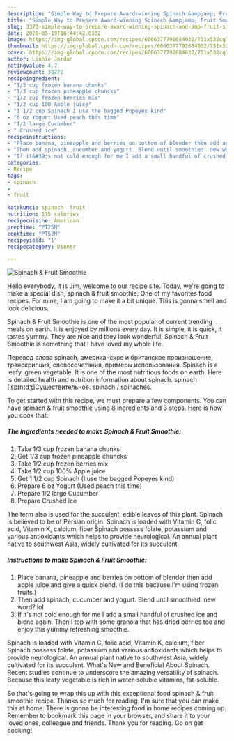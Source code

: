 ```yaml
---
description: "Simple Way to Prepare Award-winning Spinach &amp;amp; Fruit Smoothie"
title: "Simple Way to Prepare Award-winning Spinach &amp;amp; Fruit Smoothie"
slug: 3373-simple-way-to-prepare-award-winning-spinach-and-amp-fruit-smoothie
date: 2020-05-19T16:44:42.633Z
image: https://img-global.cpcdn.com/recipes/6066377792684032/751x532cq70/spinach-fruit-smoothie-recipe-main-photo.jpg
thumbnail: https://img-global.cpcdn.com/recipes/6066377792684032/751x532cq70/spinach-fruit-smoothie-recipe-main-photo.jpg
cover: https://img-global.cpcdn.com/recipes/6066377792684032/751x532cq70/spinach-fruit-smoothie-recipe-main-photo.jpg
author: Linnie Jordan
ratingvalue: 4.7
reviewcount: 38272
recipeingredient:
- "1/3 cup frozen banana chunks"
- "1/3 cup frozen pineapple chuncks"
- "1/2 cup frozen berries mix"
- "1/2 cup 100 Apple juice"
- "1 1/2 cup Spinach I use the bagged Popeyes kind"
- "6 oz Yogurt Used peach this time"
- "1/2 large Cucumber"
- " Crushed ice"
recipeinstructions:
- "Place banana, pineapple and berries on bottom of blender then add apple juice and give a quick blend. (I do this because I&#39;m using frozen fruits.)"
- "Then add spinach, cucumber and yogurt. Blend until smoothied. new word? lol"
- "If it&#39;s not cold enough for me I add a small handful of crushed ice and blend again. Then I top with some granola that has dried berries too and enjoy this yummy refreshing smoothie."
categories:
- Recipe
tags:
- spinach
- 
- fruit

katakunci: spinach  fruit 
nutrition: 175 calories
recipecuisine: American
preptime: "PT25M"
cooktime: "PT52M"
recipeyield: "1"
recipecategory: Dinner

---
```



![Spinach &amp; Fruit Smoothie](https://img-global.cpcdn.com/recipes/6066377792684032/751x532cq70/spinach-fruit-smoothie-recipe-main-photo.jpg)

Hello everybody, it is Jim, welcome to our recipe site. Today, we're going to make a special dish, spinach &amp; fruit smoothie. One of my favorites food recipes. For mine, I am going to make it a bit unique. This is gonna smell and look delicious.

Spinach &amp; Fruit Smoothie is one of the most popular of current trending meals on earth. It is enjoyed by millions every day. It is simple, it is quick, it tastes yummy. They are nice and they look wonderful. Spinach &amp; Fruit Smoothie is something that I have loved my whole life.

Перевод слова spinach, американское и британское произношение, транскрипция, словосочетания, примеры использования. Spinach is a leafy, green vegetable. It is one of the most nutritious foods on earth. Here is detailed health and nutrition information about spinach. spinach [ˈspɪnɪdʒ]Существительное. spinach / spinaches.


To get started with this recipe, we must prepare a few components. You can have spinach &amp; fruit smoothie using 8 ingredients and 3 steps. Here is how you cook that.

<!--inarticleads1-->

##### The ingredients needed to make Spinach &amp; Fruit Smoothie:

1. Take 1/3 cup frozen banana chunks
1. Get 1/3 cup frozen pineapple chuncks
1. Take 1/2 cup frozen berries mix
1. Take 1/2 cup 100% Apple juice
1. Get 1 1/2 cup Spinach (I use the bagged Popeyes kind)
1. Prepare 6 oz Yogurt (Used peach this time)
1. Prepare 1/2 large Cucumber
1. Prepare  Crushed ice


The term also is used for the succulent, edible leaves of this plant. Spinach is believed to be of Persian origin. Spinach is loaded with Vitamin C, folic acid, Vitamin K, calcium, fiber Spinach possess folate, potassium and various antioxidants which helps to provide neurological. An annual plant native to southwest Asia, widely cultivated for its succulent. 

<!--inarticleads2-->

##### Instructions to make Spinach &amp; Fruit Smoothie:

1. Place banana, pineapple and berries on bottom of blender then add apple juice and give a quick blend. (I do this because I&#39;m using frozen fruits.)
1. Then add spinach, cucumber and yogurt. Blend until smoothied. new word? lol
1. If it&#39;s not cold enough for me I add a small handful of crushed ice and blend again. Then I top with some granola that has dried berries too and enjoy this yummy refreshing smoothie.


Spinach is loaded with Vitamin C, folic acid, Vitamin K, calcium, fiber Spinach possess folate, potassium and various antioxidants which helps to provide neurological. An annual plant native to southwest Asia, widely cultivated for its succulent. What&#39;s New and Beneficial About Spinach. Recent studies continue to underscore the amazing versatility of spinach. Because this leafy vegetable is rich in water-soluble vitamins, fat-soluble. 

So that's going to wrap this up with this exceptional food spinach &amp; fruit smoothie recipe. Thanks so much for reading. I'm sure that you can make this at home. There is gonna be interesting food in home recipes coming up. Remember to bookmark this page in your browser, and share it to your loved ones, colleague and friends. Thank you for reading. Go on get cooking!
